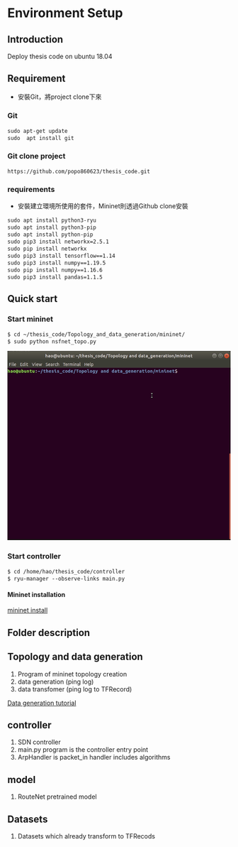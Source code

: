 # Environment Setup
## Introduction
Deploy thesis code on ubuntu 18.04

## Requirement
* 安裝Git，將project clone下來
### Git
```
sudo apt-get update
sudo  apt install git
```
### Git clone project
```
https://github.com/popo860623/thesis_code.git
```

### requirements
* 安裝建立環境所使用的套件，Mininet則透過Github clone安裝
```
sudo apt install python3-ryu
sudo apt install python3-pip
sudo apt install python-pip
sudo pip3 install networkx=2.5.1
sudo pip install networkx
sudo pip3 install tensorflow==1.14
sudo pip3 install numpy==1.19.5
sudo pip install numpy==1.16.6
sudo pip3 install pandas=1.1.5
```

## Quick start
### Start mininet
```=shell
$ cd ~/thesis_code/Topology_and_data_generation/mininet/
$ sudo python nsfnet_topo.py
```
![](https://github.com/popo860623/thesis_code/blob/main/doc/start%20mn.gif?raw=true)

### Start controller
```shell=
$ cd /home/hao/thesis_code/controller
$ ryu-manager --observe-links main.py
```


#### Mininet installation
[mininet install](https://hackmd.io/3N2L8HzzQhKqw6hXQDZhcg?view)

## Folder description
## Topology and data generation
1. Program of mininet topology creation
2. data generation (ping log)
3. data transfomer (ping log to TFRecord)

[Data generation tutorial](https://github.com/popo860623/thesis_code/tree/main/Topology%20and%20data_generation)
## controller
1. SDN controller
1. main.py program is the controller entry point
2. ArpHandler is packet_in handler includes algorithms

## model
1. RouteNet pretrained model

## Datasets
1. Datasets which already transform to TFRecods
